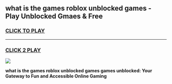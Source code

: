 
## what is the games roblox unblocked games - Play Unblocked Gmaes & Free
<h3>
<a href="https://news.freeplayer.one?title=what_is_the_games_roblox_unblocked_games&ref=16F">CLICK TO PLAY</a></h3>
<hr>

<h3>
<a href="https://news.freeplayer.one?title=what_is_the_games_roblox_unblocked_games&ref=16F">CLICK 2 PLAY</a>
  
</h3>

<a href="https://news.freeplayer.one?title=what_is_the_games_roblox_unblocked_games&ref=16F/"><img src="https://clearcache.store/games.png"></a>


**what is the games roblox unblocked games games unblocked: Your Gateway to Fun and Accessible Online Gaming**
